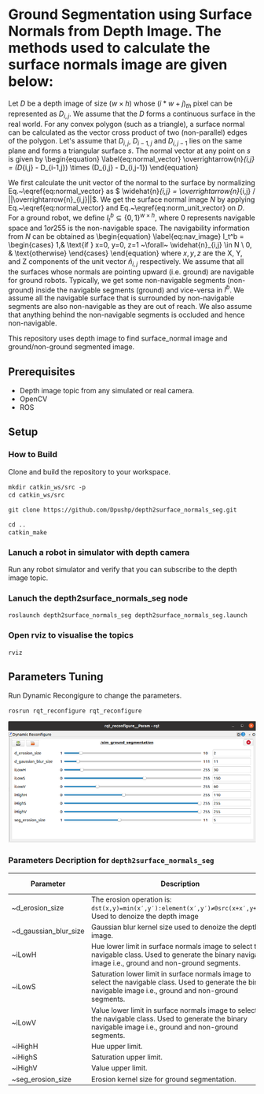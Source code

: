 # Ground Segmentation using Surface Normals from Depth Image. The methods used to calculate the surface normals image are given below:
Let $D$ be a depth image of size $(w\times h)$ whose $(i*w + j)_{th}$ pixel can be represented as $D_{i,j}$. We assume that the $D$ forms a continuous surface in the real world. For any convex polygon (such as a triangle), a surface normal can be calculated as the vector cross product of two (non-parallel) edges of the polygon. Let's assume that $D_{i,j}$, $D_{i-1,j}$ and $D_{i,j-1}$ lies on the same plane and forms a triangular surface $s$. 
The normal vector at any point on $s$ is given by 
\begin{equation} \label{eq:normal_vector}
\overrightarrow{n}_{i,j} = (D_{i,j} - D_{i-1,j}) \times (D_{i,j} - D_{i,j-1})
\end{equation}

We first calculate the unit vector of the normal to the surface by normalizing Eq.~\eqref{eq:normal_vector} as $    \widehat{n}_{i,j} = \overrightarrow{n}_{i,j} / ||\overrightarrow{n}_{i,j}||$. 
We get the surface normal image $N$ by applying Eq.~\eqref{eq:normal_vector} and Eq.~\eqref{eq:norm_unit_vector} on $D$. For a ground robot, we define $I_t^b \subseteq \left\{ 0, 1 \right\}^{w\times h}$, where $0$ represents navigable space and  $1 or 255$ is the non-navigable space. The navigability information from $N$ can be obtained as 
\begin{equation} \label{eq:nav_image}
I_t^b = 
\begin{cases}
    1,& \text{if } x=0, y=0, z=1 ~\forall~ \widehat{n}_{i,j} \in N \\
    0,              & \text{otherwise}
\end{cases}
\end{equation}
where $x, y, z$ are the X, Y, and Z components of the unit vector $\widehat{n}_{i,j}$ respectively. We assume that all the surfaces whose normals are pointing upward (i.e. ground) are navigable for ground robots. Typically, we get some non-navigable segments (non-ground) inside the navigable segments (ground) and vice-versa in $I^b$. We assume all the navigable surface that is surrounded by non-navigable segments are also non-navigable as they are out of reach. We also assume that anything behind the non-navigable segments is occluded and hence non-navigable. 

This repository uses depth image to find surface_normal image and ground/non-ground segmented image. 

## Prerequisites
- Depth image topic from any simulated or real camera.
- OpenCV
- ROS

## Setup 
### How to Build
Clone and build the repository to your workspace. 
```
mkdir catkin_ws/src -p
cd catkin_ws/src
```
```
git clone https://github.com/Dpushp/depth2surface_normals_seg.git
```
```
cd ..
catkin_make
```

### Lanuch a robot in simulator with depth camera
Run any robot simulator and verify that you can subscribe to the depth image topic.

### Lanuch the depth2surface_normals_seg node
```
roslaunch depth2surface_normals_seg depth2surface_normals_seg.launch 
```
### Open rviz to visualise the topics
```
rviz
```

## Parameters Tuning
Run Dynamic Recongigure to change the parameters.
```
rosrun rqt_reconfigure rqt_reconfigure
```
![Dynamic Reconfigure Window](assets/rqt_params.png)

### Parameters Decription for  `depth2surface_normals_seg`

| Parameter            | Description                                                                                                   |    Default Value  |
| -------------------- | ------------------------------------------------------------------------------------------------------------- | :---------------: |
| ~d_erosion_size      | The erosion operation is: `dst(x,y)=min(x′,y′):element(x′,y′)≠0src(x+x′,y+y′)`. Used to denoize the depth image | 2 |
| ~d_gaussian_blur_size    | Gaussian blur kernel size used to denoize the depth image.                                    |        11        |
| ~iLowH    | Hue lower limit in surface normals image to select the  navigable class. Used to generate the binary navigable image i.e., ground and non-ground segments.                                       |        30        |
| ~iLowS  | Saturation lower limit in surface normals image to select the  navigable class. Used to generate the binary navigable image i.e., ground and non-ground segments.      |        150        |
| ~iLowV  | Value lower limit in surface normals image to select the  navigable class. Used to generate the binary navigable image i.e., ground and non-ground segments.      |        60        |
| ~iHighH  | Hue upper limit.      |        110        |
| ~iHighS  | Saturation upper limit.      |        255        |
| ~iHighV  | Value upper limit.      |        255        |
| ~seg_erosion_size  | Erosion kernel size for ground segmentation.      |        5        |

